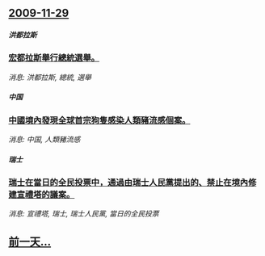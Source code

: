## [2009-11-29](/news/2009/11/29/index.md)

##### 洪都拉斯
### [ 宏都拉斯舉行總統選舉。](/news/2009/11/29/宏都拉斯舉行總統選舉.md)
_消息: 洪都拉斯, 總統, 選舉_

##### 中国
### [ 中國境內發現全球首宗狗隻感染人類豬流感個案。](/news/2009/11/29/中國境內發現全球首宗狗隻感染人類豬流感個案.md)
_消息: 中国, 人類豬流感_

##### 瑞士
### [瑞士在當日的全民投票中，通過由瑞士人民黨提出的、禁止在境內修建宣禮塔的議案。](/news/2009/11/29/瑞士在當日的全民投票中-通過由瑞士人民黨提出的-禁止在境內修建宣禮塔的議案.md)
_消息: 宣禮塔, 瑞士, 瑞士人民黨, 當日的全民投票_

## [前一天...](/news/2009/11/28/index.md)

